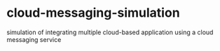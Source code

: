 # cloud-messaging-simulation
simulation of integrating multiple cloud-based application using a cloud messaging service 
